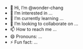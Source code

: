 - 👋 Hi, I’m @wonder-chang
- 👀 I’m interested in ...
- 🌱 I’m currently learning ...
- 💞️ I’m looking to collaborate on ...
- 📫 How to reach me ...
- 😄 Pronouns: ...
- ⚡ Fun fact: ...

<!---
wonder-chang/wonder-chang is a ✨ special ✨ repository because its `README.md` (this file) appears on your GitHub profile.
You can click the Preview link to take a look at your changes.
--->
